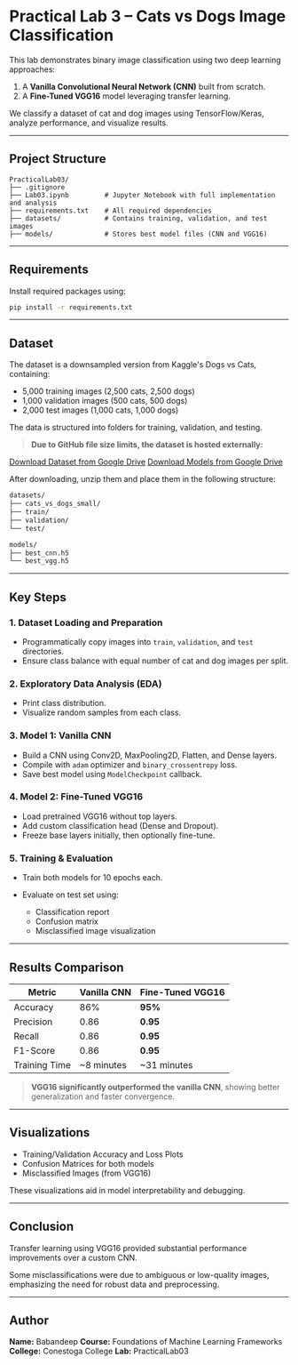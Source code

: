 # Practical Lab 3 – Cats vs Dogs Image Classification

This lab demonstrates binary image classification using two deep learning approaches:

1. A **Vanilla Convolutional Neural Network (CNN)** built from scratch.
2. A **Fine-Tuned VGG16** model leveraging transfer learning.

We classify a dataset of cat and dog images using TensorFlow/Keras, analyze performance, and visualize results.

---

## Project Structure

```
PracticalLab03/
├── .gitignore
├── Lab03.ipynb         # Jupyter Notebook with full implementation and analysis
├── requirements.txt    # All required dependencies
├── datasets/           # Contains training, validation, and test images
├── models/             # Stores best model files (CNN and VGG16)
```

---

## Requirements

Install required packages using:

```bash
pip install -r requirements.txt
```

---

## Dataset

The dataset is a downsampled version from Kaggle's Dogs vs Cats, containing:

* 5,000 training images (2,500 cats, 2,500 dogs)
* 1,000 validation images (500 cats, 500 dogs)
* 2,000 test images (1,000 cats, 1,000 dogs)

The data is structured into folders for training, validation, and testing.

> **Due to GitHub file size limits, the dataset is hosted externally:**

[Download Dataset from Google Drive](https://drive.google.com/file/d/1m6j8OYqJj4PY-xA7zo1pvrSjk01V_Wsf/view?usp=sharing)
[Download Models from Google Drive](https://drive.google.com/file/d/1wHCiPAe7-xrD9gvkdw1D6E0_RjuS0Zz_/view?usp=sharing)

After downloading, unzip them and place them in the following structure:

```bash
datasets/
├── cats_vs_dogs_small/
├── train/
├── validation/
└── test/

models/
├── best_cnn.h5
└── best_vgg.h5
```

---

## Key Steps

### 1. Dataset Loading and Preparation

* Programmatically copy images into `train`, `validation`, and `test` directories.
* Ensure class balance with equal number of cat and dog images per split.

### 2. Exploratory Data Analysis (EDA)

* Print class distribution.
* Visualize random samples from each class.

### 3. Model 1: Vanilla CNN

* Build a CNN using Conv2D, MaxPooling2D, Flatten, and Dense layers.
* Compile with `adam` optimizer and `binary_crossentropy` loss.
* Save best model using `ModelCheckpoint` callback.

### 4. Model 2: Fine-Tuned VGG16

* Load pretrained VGG16 without top layers.
* Add custom classification head (Dense and Dropout).
* Freeze base layers initially, then optionally fine-tune.

### 5. Training & Evaluation

* Train both models for 10 epochs each.
* Evaluate on test set using:

  * Classification report
  * Confusion matrix
  * Misclassified image visualization

---

## Results Comparison

| Metric        | Vanilla CNN | Fine-Tuned VGG16 |
| ------------- | ----------- | ---------------- |
| Accuracy      | 86%         | **95%**          |
| Precision     | 0.86        | **0.95**         |
| Recall        | 0.86        | **0.95**         |
| F1-Score      | 0.86        | **0.95**         |
| Training Time | \~8 minutes | \~31 minutes     |

>  **VGG16 significantly outperformed the vanilla CNN**, showing better generalization and faster convergence.

---

## Visualizations

* Training/Validation Accuracy and Loss Plots
* Confusion Matrices for both models
* Misclassified Images (from VGG16)

These visualizations aid in model interpretability and debugging.

---

## Conclusion

Transfer learning using VGG16 provided substantial performance improvements over a custom CNN.

Some misclassifications were due to ambiguous or low-quality images, emphasizing the need for robust data and preprocessing.

---

## Author

**Name:** Babandeep
**Course:** Foundations of Machine Learning Frameworks
**College:** Conestoga College
**Lab:** PracticalLab03
